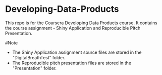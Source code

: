 # Developing-Data-Products

This repo is for the Coursera Developing Data Products course. 
It contains the course assignment - Shiny Application and Reproducible Pitch Presentation.

#Note

* The Shiny Application assignment source files are stored in the "DigitalBreathTest" folder.
* The Reproducible pitch presentation files are stored in the "Presentation" folder.